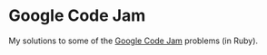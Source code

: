 # Google Code Jam

My solutions to some of the [Google Code Jam](https://code.google.com/codejam) problems (in Ruby).
